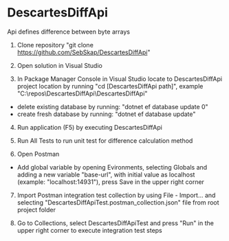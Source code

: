 # DescartesDiffApi
Api defines difference between byte arrays

1. Clone repository "git clone https://github.com/SebSkap/DescartesDiffApi"

2. Open solution in Visual Studio

3. In Package Manager Console in Visual Studio
locate to DescartesDiffApi project location by running "cd [DescartesDiffApi path]", example "C:\repos\DescartesDiffApi\DescartesDiffApi"
- delete existing database by running: "dotnet ef database update 0"
- create fresh database by running: "dotnet ef database update"

4. Run application (F5) by executing DescartesDiffApi

5. Run All Tests to run unit test for difference calculation method

6. Open Postman
- Add global variable by opening Evironments, selecting Globals and adding a new variable "base-url", 
with initial value as localhost (example: "localhost:14931"), press Save in the upper right corner

7. Import Postman integration test collection by using File - Import... and selecting "DescartesDiffApiTest.postman_collection.json" file 
from root project folder

8. Go to Collections, select DescartesDiffApiTest and press "Run" in the upper right corner to execute integration test steps
